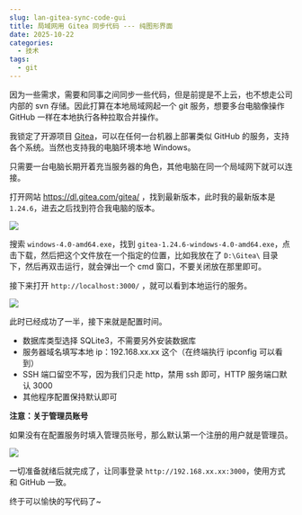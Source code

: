 ```yaml
---
slug: lan-gitea-sync-code-gui
title: 局域网用 Gitea 同步代码 --- 纯图形界面
date: 2025-10-22
categories: 
  - 技术
tags: 
  - git
---
```


因为一些需求，需要和同事之间同步一些代码，但是前提是不上云，也不想走公司内部的 svn 存储。因此打算在本地局域网起一个 git 服务，想要多台电脑像操作 GitHub 一样在本地执行各种拉取合并操作。

我锁定了开源项目 [Gitea](https://github.com/go-gitea/gitea)，可以在任何一台机器上部署类似 GitHub 的服务，支持各个系统。当然也支持我的电脑环境本地 Windows。

只需要一台电脑长期开着充当服务器的角色，其他电脑在同一个局域网下就可以连接。

打开网站 https://dl.gitea.com/gitea/ ，找到最新版本，此时我的最新版本是 `1.24.6`，进去之后找到符合我电脑的版本。

![](https://imgurl.zishu.me/2025/10/1761123101201.webp)

搜索 `windows-4.0-amd64.exe`，找到 `gitea-1.24.6-windows-4.0-amd64.exe`，点击下载，然后把这个文件放在一个指定的位置，比如我放在了 `D:\Gitea\` 目录下，然后再双击运行，就会弹出一个 cmd 窗口，不要关闭放在那里即可。

接下来打开 `http://localhost:3000/` ，就可以看到本地运行的服务。

![](https://imgurl.zishu.me/2025/10/1761123704853.webp)

此时已经成功了一半，接下来就是配置时间。

- 数据库类型选择 SQLite3，不需要另外安装数据库
- 服务器域名填写本地 ip：192.168.xx.xx 这个（在终端执行 ipconfig 可以看到）
- SSH 端口留空不写，因为我们只走 http，禁用 ssh 即可，HTTP 服务端口默认 3000
- 其他程序配置保持默认即可

**注意：关于管理员账号**

如果没有在配置服务时填入管理员账号，那么默认第一个注册的用户就是管理员。

![](https://imgurl.zishu.me/2025/10/1761124074379.webp)

一切准备就绪后就完成了，让同事登录 `http://192.168.xx.xx:3000`，使用方式和 GitHub 一致。

终于可以愉快的写代码了~
